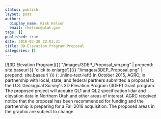 ```yaml
---
status: publish
layout: post
author:
  display_name: Rick Kelson
  email: rkelson@utah.gov
tags: []
published: true
date: 2016-03-30 22:03:31
title: 3D Elevation Program Proposal
categories: []
---
```


[![3D Elevation Program]({{ "/images/3DEP_Proposal_sm.png" | prepend: site.baseurl }} 'click to enlarge')]({{ "/images/3DEP_Proposal.png" | prepend: site.baseurl }})
{: .inline-text-left}
In October 2015, AGRC, in partnership with local, state, and federal partners submitted a proposal to the U.S. Geological Survey's 3D Elevation Program (3DEP) Grant program. The proposed project will acquire QL1 and QL2 specification lidar and elevation data in Northern Utah and other areas of interest. AGRC received notice that the proposal has been recommended for funding and the partnership is preparing for a Fall 2016 acquisition. The proposed areas in the graphic are subject to change.
